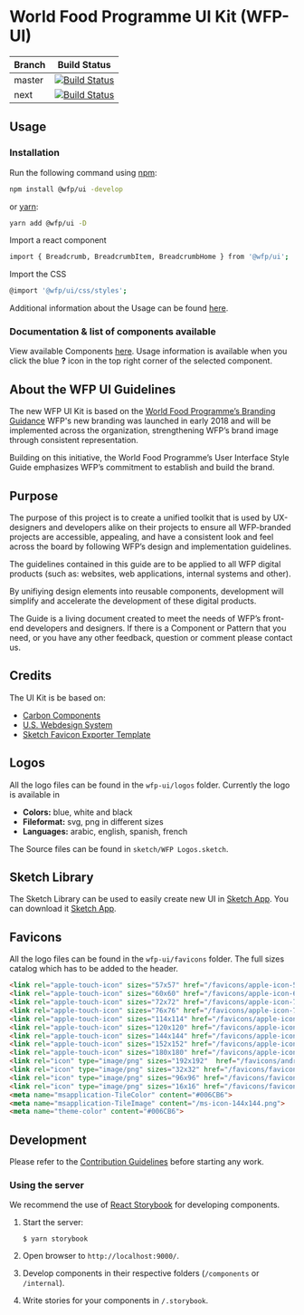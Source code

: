 
# World Food Programme UI Kit (WFP-UI)

| Branch  | Build Status                                                                                     |
| ------- | ------------------------------------------------------------------------------------------------ |
| master  | [![Build Status](https://travis-ci.org/wfp/ui.svg?branch=master)](https://travis-ci.org/wfp/ui)  |
| next | [![Build Status](https://travis-ci.org/wfp/ui.svg?branch=next)](https://travis-ci.org/wfp/ui) |

## Usage
### Installation
Run the following command using [npm](https://www.npmjs.com/):
```bash
npm install @wfp/ui -develop
```
or [yarn](https://yarnpkg.com/lang/en/):
```bash
yarn add @wfp/ui -D
```
Import a react component
```bash
import { Breadcrumb, BreadcrumbItem, BreadcrumbHome } from '@wfp/ui';
```
Import the CSS
```bash
@import '@wfp/ui/css/styles';
```
Additional information about the Usage can be found [here](http://pydev.wfp.org:8282/?selectedKind=%20Documentation&selectedStory=Usage&full=0&addons=1&stories=1&panelRight=0&addonPanel=REACT_STORYBOOK%2Freadme%2Fpanel).
### Documentation & list of components available

View available Components [here](http://pydev.wfp.org:8282). Usage information is available when you click the blue **?** icon in the top right corner of the selected component.

## About the WFP UI Guidelines
The new WFP UI Kit is based on the  [World Food Programme’s Branding Guidance](http://brand.manuals.wfp.org/)  WFP's new branding was launched in early 2018 and will be implemented across the organization, strengthening WFP’s brand image through consistent representation.

Building on this initiative, the World Food Programme’s User Interface Style Guide emphasizes WFP’s commitment to establish and build the brand.

## Purpose
The purpose of this project is to create a unified toolkit that is used by UX-designers and developers alike on their projects to ensure all WFP-branded projects are accessible, appealing, and have a consistent look and feel across the board by following WFP’s design and implementation guidelines.

The guidelines contained in this guide are to be applied to all WFP digital products (such as: websites, web applications, internal systems and other).

By unifiying design elements into reusable components, development will simplify and accelerate the development of these digital products.

The Guide is a living document created to meet the needs of WFP’s front-end developers and designers. If there is a Component or Pattern that you need, or you have any other feedback, question or comment please contact us.

## Credits

The UI Kit is be based on:

 -  [Carbon Components](https://github.com/carbon-design-system/carbon-components)
 -  [U.S. Webdesign System](https://designsystem.digital.gov/page-templates/#landing-page)
 -  [Sketch Favicon Exporter Template](https://github.com/frederik-jacques/sketch-favicon-exporter-template)

## Logos

All the logo files can be found in the `wfp-ui/logos` folder.
Currently the logo is available in

* **Colors:** blue, white and black
* **Fileformat:** svg, png in different sizes
* **Languages:** arabic, english, spanish, french

The Source files can be found in `sketch/WFP Logos.sketch`.

## Sketch Library

The Sketch Library can be used to easily create new UI in [Sketch App](https://www.sketchapp.com/).
You can download it [Sketch App](https://www.sketchapp.com/).

## Favicons

All the logo files can be found in the `wfp-ui/favicons` folder.
The full sizes catalog which has to be added to the header.

```html
<link rel="apple-touch-icon" sizes="57x57" href="/favicons/apple-icon-57x57.png">
<link rel="apple-touch-icon" sizes="60x60" href="/favicons/apple-icon-60x60.png">
<link rel="apple-touch-icon" sizes="72x72" href="/favicons/apple-icon-72x72.png">
<link rel="apple-touch-icon" sizes="76x76" href="/favicons/apple-icon-76x76.png">
<link rel="apple-touch-icon" sizes="114x114" href="/favicons/apple-icon-114x114.png">
<link rel="apple-touch-icon" sizes="120x120" href="/favicons/apple-icon-120x120.png">
<link rel="apple-touch-icon" sizes="144x144" href="/favicons/apple-icon-144x144.png">
<link rel="apple-touch-icon" sizes="152x152" href="/favicons/apple-icon-152x152.png">
<link rel="apple-touch-icon" sizes="180x180" href="/favicons/apple-icon-180x180.png">
<link rel="icon" type="image/png" sizes="192x192"  href="/favicons/android-icon-192x192.png">
<link rel="icon" type="image/png" sizes="32x32" href="/favicons/favicon-32x32.png">
<link rel="icon" type="image/png" sizes="96x96" href="/favicons/favicon-96x96.png">
<link rel="icon" type="image/png" sizes="16x16" href="/favicons/favicon-16x16.png">
<meta name="msapplication-TileColor" content="#006CB6">
<meta name="msapplication-TileImage" content="/ms-icon-144x144.png">
<meta name="theme-color" content="#006CB6">
```

## Development

Please refer to the [Contribution Guidelines](./.github/CONTRIBUTING.md) before starting any work.

### Using the server

We recommend the use of [React Storybook](https://github.com/storybooks/react-storybook) for developing components.

1. Start the server:

   ```
   $ yarn storybook
   ```

2. Open browser to `http://localhost:9000/`.

3. Develop components in their respective folders (`/components` or `/internal`).

4. Write stories for your components in `/.storybook`.
